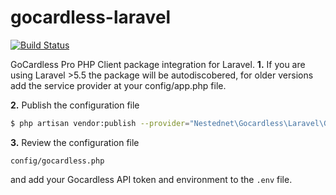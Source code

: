 # gocardless-laravel
[![Build Status](https://travis-ci.com/Nestednet/gocardless-laravel.svg?branch=master)](https://travis-ci.com/Nestednet/gocardless-laravel)

GoCardless Pro PHP Client package integration for Laravel.
**1.** If you are using Laravel >5.5 the package will be autodiscobered, for older versions add the service provider at your config/app.php file.

**2.** Publish the configuration file
```bash
$ php artisan vendor:publish --provider="Nestednet\Gocardless\Laravel\GocardlessServiceProvider"
```

**3.** Review the configuration file
```
config/gocardless.php
```
and add your Gocardless API token and environment to the `.env` file.

